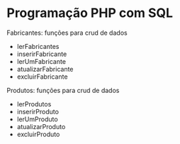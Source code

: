 # Programação PHP com SQL

Fabricantes: funções para crud de dados

- lerFabricantes
- inserirFabricante
- lerUmFabricante
- atualizarFabricante
- excluirFabricante

Produtos: funções para crud de dados
- lerProdutos
- inserirProduto
- lerUmProduto
- atualizarProduto
- excluirProduto
